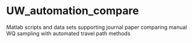 # UW_automation_compare
Matlab scripts and data sets supporting journal paper comparing manual WQ sampling with automated travel path methods
